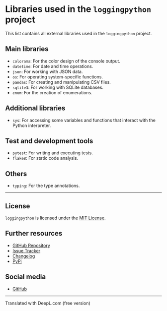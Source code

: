 # Libraries used in the `loggingpython` project

This list contains all external libraries used in the `loggingpython` project.

## Main libraries

- `colorama`: For the color design of the console output.
- `datetime`: For date and time operations.
- `json`: For working with JSON data.
- `os`: For operating system-specific functions.
- `pandas`: For creating and manipulating CSV files.
- `sqlite3`: For working with SQLite databases.
- `enum`: For the creation of enumerations.

## Additional libraries

- `sys`: For accessing some variables and functions that interact with the Python interpreter.

## Test and development tools

- `pytest`: For writing and executing tests.
- `flake8`: For static code analysis.

## Others

- `typing`: For the type annotations.

---

## License

`loggingpython` is licensed under the [MIT License](https://opensource.org/licenses/MIT).

## Further resources

- [GitHub Repository](https://github.com/loggingpython-Community/loggingpython)
- [Issue Tracker](https://github.com/loggingpython-Community/loggingpython/issues)
- [Changelog](https://github.com/loggingpython-Community/loggingpython/blob/main/CHANGELOG.md)
- [PyPi](https://pypi.org/project/loggingpython/)

## Social media

- [GitHub](https://github.com/loggingpython-Community)

---

Translated with DeepL.com (free version)